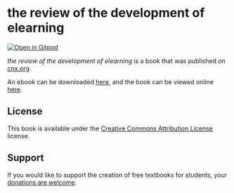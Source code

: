 # the review of the development of elearning

[![Open in Gitpod](https://gitpod.io/button/open-in-gitpod.svg)](https://gitpod.io/from-referrer/)

_the review of the development of elearning_ is a book that was published on [cnx.org](https://cnx.org/).

An ebook can be downloaded [here](https://github.com/cnx-user-books/cnxbook-the-review-of-the-development-of-elearning/releases/latest), and the book can be viewed online [here](https://github.com/cnx-user-books/cnxbook-the-review-of-the-development-of-elearning/releases/latest).

## License
This book is available under the [Creative Commons Attribution License](./LICENSE) license.

## Support
If you would like to support the creation of free textbooks for students, your [donations are welcome](https://riceconnect.rice.edu/donation/support-openstax-banner).
